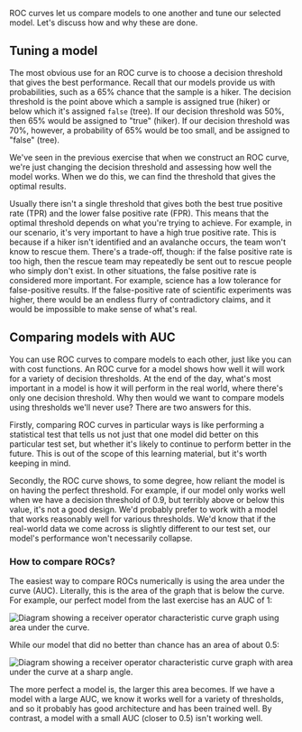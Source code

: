 ROC curves let us compare models to one another and tune our selected model. Let's discuss how and why these are done.

## Tuning a model

The most obvious use for an ROC curve is to choose a decision threshold that gives the best performance. Recall that our models provide us with probabilities, such as a 65% chance that the sample is a hiker. The decision threshold is the point above which a sample is assigned true (hiker) or below which it's assigned `false` (tree). If our decision threshold was 50%, then 65% would be assigned to "true" (hiker). If our decision threshold was 70%, however, a probability of 65% would be too small, and be assigned to "false" (tree).

We've seen in the previous exercise that when we construct an ROC curve, we're just changing the decision threshold and assessing how well the model works. When we do this, we can find the threshold that gives the optimal results.

Usually there isn't a single threshold that gives both the best true positive rate (TPR) and the lower false positive rate (FPR). This means that the optimal threshold depends on what you're trying to achieve. For example, in our scenario, it's very important to have a high true positive rate. This is because if a hiker isn't identified and an avalanche occurs, the team won't know to rescue them. There's a trade-off, though: if the false positive rate is too high, then the rescue team may repeatedly be sent out to rescue people who simply don't exist. In other situations, the false positive rate is considered more important. For example, science has a low tolerance for false-positive results. If the false-positive rate of scientific experiments was higher, there would be an endless flurry of contradictory claims, and it would be impossible to make sense of what's real.

## Comparing models with AUC

You can use ROC curves to compare models to each other, just like you can with cost functions. An ROC curve for a model shows how well it will work for a variety of decision thresholds. At the end of the day, what's most important in a model is how it will perform in the real world, where there's only one decision threshold. Why then would we want to compare models using thresholds we'll never use? There are two answers for this.

Firstly, comparing ROC curves in particular ways is like performing a statistical test that tells us not just that one model did better on this particular test set, but whether it's likely to continue to perform better in the future. This is out of the scope of this learning material, but it's worth keeping in mind.

Secondly, the ROC curve shows, to some degree, how reliant the model is on having the perfect threshold. For example, if our model only works well when we have a decision threshold of 0.9, but terribly above or below this value, it's not a good design. We'd probably prefer to work with a model that works reasonably well for various thresholds. We'd know that if the real-world data we come across is slightly different to our test set, our model's performance won't necessarily collapse.

### How to compare ROCs?

The easiest way to compare ROCs numerically is using the area under the curve (AUC). Literally, this is the area of the graph that is below the curve. For example, our perfect model from the last exercise has an AUC of 1:

![Diagram showing a receiver operator characteristic curve graph using area under the curve.](../media/roc-auc-graph.png)

While our model that did no better than chance has an area of about 0.5:

![Diagram showing a receiver operator characteristic curve graph with area under the curve at a sharp angle.](../media/roc-auc-graph-2.png)

The more perfect a model is, the larger this area becomes. If we have a model with a large AUC, we know it works well for a variety of thresholds, and so it probably has good architecture and has been trained well. By contrast, a model with a small AUC (closer to 0.5) isn't working well.
